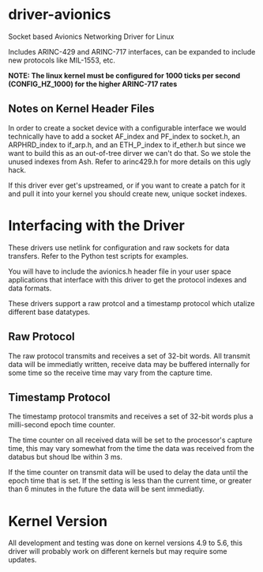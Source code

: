 # driver-avionics
Socket based Avionics Networking Driver for Linux

Includes ARINC-429 and ARINC-717 interfaces, can be expanded to include new protocols like MIL-1553, etc.

__NOTE: The linux kernel must be configured for 1000 ticks per second (CONFIG_HZ_1000) for the higher ARINC-717 rates__

## Notes on Kernel Header Files

In order to create a socket device with a configurable interface we would technically have to add a socket
AF\_index and PF\_index to socket.h, an ARPHRD\_index to if\_arp.h, and an ETH\_P\_index to if\_ether.h but
since we want to build this as an out-of-tree dirver we can't do that. So we stole the unused indexes from Ash.
Refer to arinc429.h for more details on this ugly hack.

If this driver ever get's upstreamed, or if you want to create a patch for it and pull it into your kernel you should
create new, unique socket indexes.

# Interfacing with the Driver

These drivers use netlink for configuration and raw sockets for data transfers. Refer to the Python test scripts
for examples.

You will have to include the avionics.h header file in your user space applications that interface with this driver
to get the protocol indexes and data formats.

These drivers support a raw protcol and a timestamp protocol which utalize different base datatypes.

## Raw Protocol

The raw protocol transmits and receives a set of 32-bit words. All transmit data will be immediatly written, receive
data may be buffered internally for some time so the receive time may vary from the capture time.

## Timestamp Protocol

The timestamp protocol transmits and receives a set of 32-bit words plus a milli-second epoch time counter.

The time counter on all received data will be set to the processor's capture time, this may vary somewhat from the
time the data was received from the databus but shoud lbe within 3 ms.

If the time counter on transmit data will be used to delay the data until the epoch time that is set. If the setting
is less than the current time, or greater than 6 minutes in the future the data will be sent immediatly.


# Kernel Version

All development and testing was done on kernel versions 4.9 to 5.6, this driver will probably work on
different kernels but may require some updates.



